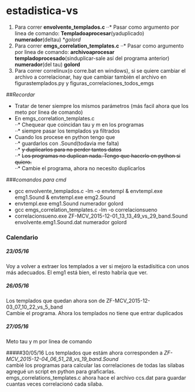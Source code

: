 # estadistica-vs
1. Para correr **envolvente_templados.c**
··* Pasar como argumento por linea de comando: **Templadoaprocesar**(yaduplicado) **numerador**(deltau) **golord*
2. Para correr **emgs_correlation_templates.c**
··* Pasar como argumento por linea de comando: **archivoaprocesar** **templadoprocesado**(sinduplicar-sale así del programa anterior) **numerador**(del tau) **golord**
3. Para correr correlinux(o corre.bat en windows), si se quiere cambiar el archivo a correlacionar, hay que cambiar también el archivo en figurastemplados.py y figuras_correlaciones_todos_emgs 


##*Recordar*
* Tratar de tener siempre los mismos parámetros (más facil ahora que los meto por linea de comando)  
* En emgs_correlation_templates.c  
··* Chequear que coincidan tau y m en los programas  
··* siempre pasar los templados ya filtrados  
* Cuando los procese en python tengo que  
··* guardarlos con .Sound(todavia me falta)  
··* ~~y duplicarlos para no perder tantos datos~~  
··* ~~Los programas no duplican nada. Tengo que hacerlo en python si quiero.~~  
··* Cambie el programa, ahora no necesito duplicarlos  



###*comandos para cmd*
* gcc envolvente_templados.c -lm -o envtempl & envtempl.exe emg1.Sound & envtempl.exe emg2.Sound  
* envtempl.exe emg1.Sound numerador golord  
* gcc emgs_correlation_templates.c -lm -o correlacionsueno  
* correlacionsueno.exe ZF-MCV_2015-12-01_13_13_49_vs_29_band.Sound envolvente.emg1.Sound.dat numerador golord  

### Calendario

##### 23/05/16
 Voy a volver a extraer los templados a ver si mejoro la estadísitica con unos más adecuados. El emg1 está bien, el resto habría que ver.  


##### 26/05/16
Los templados que quedan ahora son de ZF-MCV_2015-12-03_07_10_22_vs_5_band   
Cambie el programa. Ahora los templados no tiene que entrar duplicados  

##### 27/05/16
Meto tau y m por linea de comando  

#####30/05/16
Los templados que estám ahora corresponden a *ZF-MCV_2015-12-04_06_51_28_vs_19_band.Sound*  
cambié los programas para calcular las correlaciones de todas las silabas  
agregué un script en python para graficarlas.  
emgs_correlations_templates.c ahora hace el archivo ccs.dat para guardar cuantas veces correlacionó cada sílaba.  

